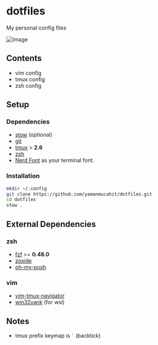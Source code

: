 # dotfiles

My personal config files

![Image](https://github.com/user-attachments/assets/b34dc9a4-9207-4b4f-a5e0-f04aea66c707)

## Contents

- vim config
- tmux config
- zsh config

## Setup

### Dependencies

- [stow](https://github.com/aspiers/stow) (optional)
- [git](https://wiki.archlinux.org/title/git)
- [tmux](https://wiki.archlinux.org/title/tmux) > **2.6**
- [zsh](https://wiki.archlinux.org/title/zsh)
- [Nerd Font](https://www.nerdfonts.com/) as your terminal font.

### Installation

```bash
mkdir ~/.config
git clone https://github.com/yamanmucahit/dotfiles.git
cd dotfiles
stow .
```

## External Dependencies

### zsh

- [fzf](https://github.com/junegunn/fzf) >= **0.48.0**
- [zoxide](https://github.com/ajeetdsouza/zoxide)
- [oh-my-posh](https://ohmyposh.dev/)

### vim

- [vim-tmux-navigator](https://github.com/christoomey/vim-tmux-navigator)
- [win32yank](https://github.com/equalsraf/win32yank) (for wsl)


## Notes

- tmux prefix keymap is `` ` `` (backtick)
